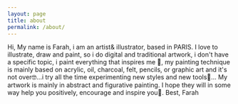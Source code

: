 ```yaml
---
layout: page
title: about
permalink: /about/
---
```


Hi, 
My name is Farah, i am an artist& illustrator, based in PARIS. 
I love to illustrate, draw and paint, so i do digital and traditional artwork, i don't have a specific topic, i paint everything that inspires me 🌸, my painting technique is mainly based on acrylic, oil, charcoal, felt, pencils, or graphic art and it's not over🤓...i try all the time experimenting new styles and new tools🔬... My artwork is mainly in abstract and figurative painting. 
I hope they will in some way help you positively, encourage and inspire you🌻. 
Best, Farah
